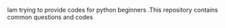 Iam trying to provide codes for python beginners .This repository contains common questions and codes

